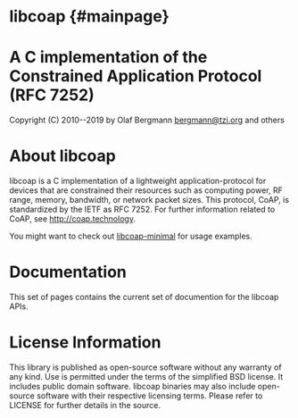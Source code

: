 libcoap                         {#mainpage}
=======

A C implementation of the Constrained Application Protocol (RFC 7252)
=====================================================================

Copyright (C) 2010--2019 by Olaf Bergmann <bergmann@tzi.org> and others

About libcoap
=============

libcoap is a C implementation of a lightweight application-protocol
for devices that are constrained their resources such as computing
power, RF range, memory, bandwidth, or network packet sizes. This
protocol, CoAP, is standardized by the IETF as RFC 7252. For further
information related to CoAP, see <http://coap.technology>.

You might want to check out
[libcoap-minimal](https://github.com/obgm/libcoap-minimal) for usage
examples.

Documentation
=============

This set of pages contains the current set of documention for the libcoap APIs.

License Information
===================

This library is published as open-source software without any warranty
of any kind. Use is permitted under the terms of the simplified BSD
license. It includes public domain software. libcoap binaries may also
include open-source software with their respective licensing terms.
Please refer to LICENSE for further details in the source.
